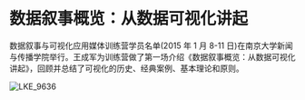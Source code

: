 

# 数据叙事概览：从数据可视化讲起

数据叙事与可视化应用媒体训练营学员名单(2015 年 1 月 8-11 日)在南京大学新闻与传播学院举行。王成军为训练营做了第一场介绍《数据叙事概览：从数据可视化讲起》，回顾并总结了可视化的历史、经典案例、基本理论和原则。

![LKE_9636](:8089/wp-content/uploads/2015/09/LKE_9636-300x200.jpg)
